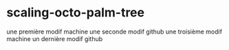 # scaling-octo-palm-tree
une première modif machine
une seconde modif github
une troisième modif machine
un dernière modif github
